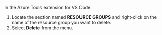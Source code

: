 In the Azure Tools extension for VS Code:

1. Locate the section named **RESOURCE GROUPS** and right-click on the name of the resource group you want to delete.
1. Select **Delete** from the menu.
